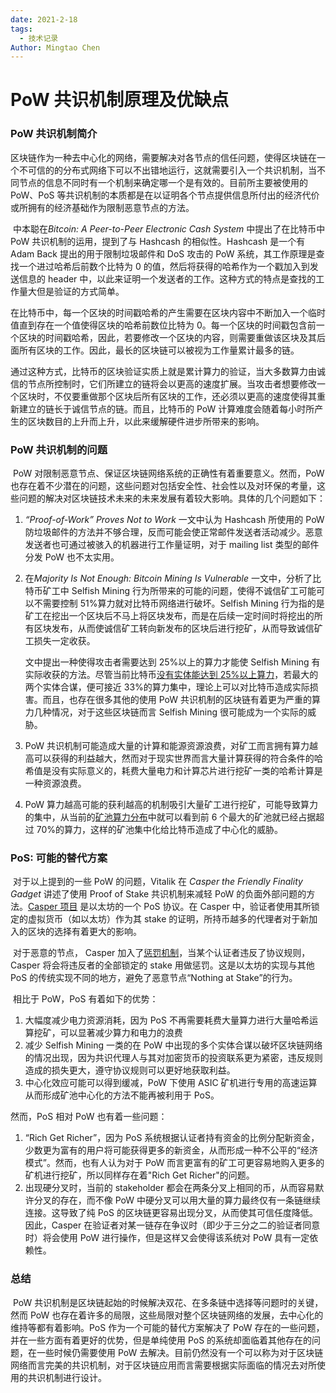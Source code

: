```yaml
---
date: 2021-2-18
tags:
  - 技术记录
Author: Mingtao Chen
---
```


# PoW 共识机制原理及优缺点

### PoW 共识机制简介

​ 区块链作为一种去中心化的网络，需要解决对各节点的信任问题，使得区块链在一个不可信的的分布式网络下可以不出错地运行，这就需要引入一个共识机制，当不同节点的信息不同时有一个机制来确定哪一个是有效的。目前所主要被使用的 PoW、PoS 等共识机制的本质都是在以证明各个节点提供信息所付出的经济代价或所拥有的经济基础作为限制恶意节点的方法。

​ 中本聪在*Bitcoin: A Peer-to-Peer Electronic Cash System* 中提出了在比特币中 PoW 共识机制的运用，提到了与 Hashcash 的相似性。Hashcash 是一个有 Adam Back 提出的用于限制垃圾邮件和 DoS 攻击的 PoW 系统，其工作原理是查找一个进过哈希后前数个比特为 0 的值，然后将获得的哈希作为一个戳加入到发送信息的 header 中，以此来证明一个发送者的工作。这种方式的特点是查找的工作量大但是验证的方式简单。

​ 在比特币中，每一个区块的时间戳哈希的产生需要在区块内容中不断加入一个临时值直到存在一个值使得区块的哈希前数位比特为 0。每一个区块的时间戳包含前一个区块的时间戳哈希，因此，若要修改一个区块的内容，则需要重做该区块及其后面所有区块的工作。因此，最长的区块链可以被视为工作量累计最多的链。

​ 通过这种方式，比特币的区块验证实质上就是累计算力的验证，当大多数算力由诚信的节点所控制时，它们所建立的链将会以更高的速度扩展。当攻击者想要修改一个区块时，不仅要重做那个区块后所有区块的工作，还必须以更高的速度使得其重新建立的链长于诚信节点的链。而且，比特币的 PoW 计算难度会随着每小时所产生的区块数目的上升而上升，以此来缓解硬件进步所带来的影响。

### PoW 共识机制的问题

​ PoW 对限制恶意节点、保证区块链网络系统的正确性有着重要意义。然而，PoW 也存在着不少潜在的问题，这些问题对包括安全性、社会性以及对环保的考量，这些问题的解决对区块链技术未来的未来发展有着较大影响。具体的几个问题如下：

1. _“Proof-of-Work” Proves Not to Work_ 一文中认为 Hashcash 所使用的 PoW 防垃圾邮件的方法并不够合理，反而可能会使正常邮件发送者活动减少。恶意发送者也可通过被骇入的机器进行工作量证明，对于 mailing list 类型的邮件分发 PoW 也不太实用。

2. 在*Majority Is Not Enough: Bitcoin Mining Is Vulnerable* 一文中，分析了比特币矿工中 Selfish Mining 行为所带来的可能的问题，使得不诚信矿工可能可以不需要控制 51%算力就对比特币网络进行破坏。Selfish Mining 行为指的是矿工在挖出一个区块后不马上将区块发布，而是在后续一定时间时将挖出的所有区块发布，从而使诚信矿工转向新发布的区块后进行挖矿，从而导致诚信矿工损失一定收获。

   文中提出一种使得攻击者需要达到 25%以上的算力才能使 Selfish Mining 有实际收获的方法。尽管当前比特币[没有实体能达到 25%以上算力](https://www.blockchain.com/zh-cn/pools)，若最大的两个实体合谋，便可接近 33%的算力集中，理论上可以对比特币造成实际损害。而且，也存在很多其他的使用 PoW 共识机制的区块链有着更为严重的算力几种情况，对于这些区块链而言 Selfish Mining 很可能成为一个实际的威胁。

3. PoW 共识机制可能造成大量的计算和能源资源浪费，对矿工而言拥有算力越高可以获得的利益越大，然而对于现实世界而言大量计算获得的符合条件的哈希值是没有实际意义的，耗费大量电力和计算芯片进行挖矿一类的哈希计算是一种资源浪费。

4. PoW 算力越高可能的获利越高的机制吸引大量矿工进行挖矿，可能导致算力的集中，从当前的[矿池算力分布](https://www.blockchain.com/zh-cn/pools)中就可以看到前 6 个最大的矿池就已经占据超过 70%的算力，这样的矿池集中化给比特币造成了中心化的威胁。

### PoS: 可能的替代方案

​ 对于以上提到的一些 PoW 的问题，Vitalik 在 _Casper the Friendly Finality Gadget_ 讲述了使用 Proof of Stake 共识机制来减轻 PoW 的负面外部问题的方法。[Casper 项目](https://github.com/ethereum/casper) 是以太坊的一个 PoS 协议。在 Casper 中，验证者使用其所锁定的虚拟货币（如以太坊）作为其 stake 的证明，所持币越多的代理者对于新加入的区块的选择有着更大的影响。

​ 对于恶意的节点， Casper 加入了[惩罚机制](https://blog.ethereum.org/2014/01/15/slasher-a-punitive-proof-of-stake-algorithm/)，当某个认证者违反了协议规则，Casper 将会将违反者的全部锁定的 stake 用做惩罚。这是以太坊的实现与其他 PoS 的传统实现不同的地方，避免了恶意节点“Nothing at Stake”的行为。

​ 相比于 PoW，PoS 有着如下的优势：

1. 大幅度减少电力资源消耗，因为 PoS 不再需要耗费大量算力进行大量哈希运算挖矿，可以显著减少算力和电力的浪费
2. 减少 Selfish Mining 一类的在 PoW 中出现的多个实体合谋以破坏区块链网络的情况出现，因为共识代理人与其对加密货币的投资联系更为紧密，违反规则造成的损失更大，遵守协议规则可以更好地获取利益。
3. 中心化效应可能可以得到缓减，PoW 下使用 ASIC 矿机进行专用的高速运算从而形成矿池中心化的方法不能再被利用于 PoS。

然而，PoS 相对 PoW 也有着一些问题：

1. “Rich Get Richer”，因为 PoS 系统根据认证者持有资金的比例分配新资金，少数更为富有的用户将可能获得更多的新资金，从而形成一种不公平的“经济模式”。然而，也有人认为对于 PoW 而言更富有的矿工可更容易地购入更多的矿机进行挖矿，所以同样存在着"Rich Get Richer"的问题。
2. 出现硬分叉时，当前的 stakeholder 都会在两条分叉上相同的币，从而容易默许分叉的存在，而不像 PoW 中硬分叉可以用大量的算力最终仅有一条链继续连接。这导致了纯 PoS 的区块链更容易出现分叉，从而使其可信任度降低。因此，Casper 在验证者对某一链存在争议时（即少于三分之二的验证者同意时）将会使用 PoW 进行操作，但是这样又会使得该系统对 PoW 具有一定依赖性。

### 总结

​ PoW 共识机制是区块链起始的时候解决双花、在多条链中选择等问题时的关键，然而 PoW 也存在着许多的局限，这些局限对整个区块链网络的发展，去中心化的维持等都有着影响。PoS 作为一个可能的替代方案解决了 PoW 存在的一些问题，并在一些方面有着更好的优势，但是单纯使用 PoS 的系统却面临着其他存在的问题，在一些时候仍需要使用 PoW 去解决。目前仍然没有一个可以称为对于区块链网络而言完美的共识机制，对于区块链应用而言需要根据实际面临的情况去对所使用的共识机制进行设计。
